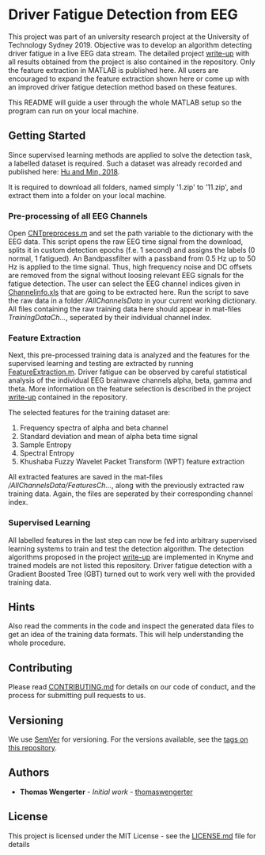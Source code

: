 # Driver Fatigue Detection from EEG
This project was part of an university research project at the University of Technology Sydney 2019. Objective was to develop an algorithm detecting driver fatigue in a live EEG data stream. The detailed project [write-up](BI_Driver_Fatigue_ThomasWengerter.pdf) with all results obtained from the project is also contained in the repository. Only the feature extraction in MATLAB is published here. All users are encouraged to expand the feature extraction shown here or come up with an improved driver fatigue detection method based on these features.

This README will guide a user through the whole MATLAB setup so the program can run on your local machine.


## Getting Started

Since supervised learning methods are applied to solve the detection task, a labelled dataset is required. Such a dataset was already recorded and published here: [Hu and Min, 2018](https://figshare.com/articles/The_original_EEG_data_for_driver_fatigue_detection/5202739?fbclid=IwAR2pnHmmL58WffvA8hUESoxZPir4yawC7-ZIEQXHUqif4a6jDS0GfB82WlA). 

It is required to download all folders, named simply '1.zip' to '11.zip', and extract them into a folder on your local machine. 
### Pre-processing of all EEG Channels
Open [CNTpreprocess.m](CNTpreprocess.m) and set the path variable to the dictionary with the EEG data. This script opens the raw EEG time signal from the download, splits it in custom detection epochs (f.e. 1 second) and assigns the labels (0 normal, 1 fatigued). An Bandpassfilter with a passband from 0.5 Hz up to 50 Hz is applied to the time signal. Thus, high frequency noise and DC offsets are removed from the signal without loosing relevant EEG signals for the fatigue detection. The user can select the EEG channel indices given in [Channelinfo.xls](Channelinfo.xls) that are going to be extracted here. Run the script to save the raw data in a folder */AllChannelsData* in your current working dictionary. All files containing the raw training data here should appear in mat-files *TrainingDataCh...*, seperated by their individual channel index.

### Feature Extraction
Next, this pre-processed training data is analyzed and the features for the supervised learning and testing are extracted by running [FeatureExtraction.m](FeatureExtraction.m). Driver fatigue can be observed by careful statistical analysis of the individual EEG brainwave channels alpha, beta, gamma and theta. More information on the feature selection is described in the project [write-up](BI_Driver_Fatigue_ThomasWengerter.pdf) contained in the repository. 

The selected features for the training dataset are:
1) Frequency spectra of alpha and beta channel
2) Standard deviation and mean of alpha beta time signal
3) Sample Entropy
4) Spectral Entropy
5) Khushaba Fuzzy Wavelet Packet Transform (WPT) feature extraction

All extracted features are saved in the mat-files */AllChannelsData/FeaturesCh...*, along with the previously extracted raw training data. Again, the files are seperated by their corresponding channel index.

### Supervised Learning 
All labelled features in the last step can now be fed into arbitrary supervised learning systems to train and test the detection algorithm. The detection algorithms proposed in the project [write-up](BI_Driver_Fatigue_ThomasWengerter.pdf) are implemented in Knyme and trained models are not listed this repository. Driver fatigue detection with a Gradient Boosted Tree (GBT) turned out to work very well with the provided training data.


## Hints
Also read the comments in the code and inspect the generated data files to get an idea of the training data formats. This will help understanding the whole procedure.


## Contributing

Please read [CONTRIBUTING.md](https://gist.github.com/PurpleBooth/b24679402957c63ec426) for details on our code of conduct, and the process for submitting pull requests to us.

## Versioning

We use [SemVer](http://semver.org/) for versioning. For the versions available, see the [tags on this repository](https://github.com/your/project/tags). 

## Authors

* **Thomas Wengerter** - *Initial work* - [thomaswengerter](https://github.com/thomaswengerter)


## License

This project is licensed under the MIT License - see the [LICENSE.md](LICENSE.md) file for details
